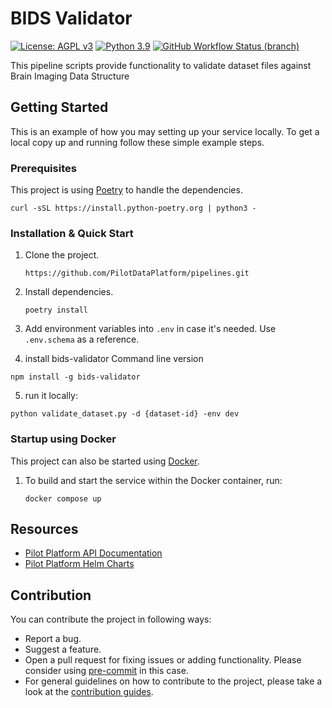 # BIDS Validator
[![License: AGPL v3](https://img.shields.io/badge/License-AGPL_v3-blue.svg?style=for-the-badge)](https://www.gnu.org/licenses/agpl-3.0)
[![Python 3.9](https://img.shields.io/badge/python-3.9-green?style=for-the-badge)](https://www.python.org/)
[![GitHub Workflow Status (branch)](https://img.shields.io/github/workflow/status/pilotdataplatform/upload/CI/develop?style=for-the-badge)](https://github.com/PilotDataPlatform/pipelines/actions/workflows/cicd.yml)

This pipeline scripts provide functionality to validate dataset files against Brain Imaging Data Structure

## Getting Started

This is an example of how you may setting up your service locally. To get a local copy up and running follow these simple example steps.

### Prerequisites

This project is using [Poetry](https://python-poetry.org/docs/#installation) to handle the dependencies.

    curl -sSL https://install.python-poetry.org | python3 -

### Installation & Quick Start

1. Clone the project.

       https://github.com/PilotDataPlatform/pipelines.git

2. Install dependencies.

       poetry install

3. Add environment variables into `.env` in case it's needed. Use `.env.schema` as a reference.

4. install bids-validator Command line version
 ```
 npm install -g bids-validator
 ```

5. run it locally:
 ```
 python validate_dataset.py -d {dataset-id} -env dev
 ```



### Startup using Docker

This project can also be started using [Docker](https://www.docker.com/get-started/).

1. To build and start the service within the Docker container, run:

       docker compose up

## Resources

* [Pilot Platform API Documentation](https://pilotdataplatform.github.io/api-docs/)
* [Pilot Platform Helm Charts](https://github.com/PilotDataPlatform/helm-charts/)

## Contribution

You can contribute the project in following ways:

* Report a bug.
* Suggest a feature.
* Open a pull request for fixing issues or adding functionality. Please consider
  using [pre-commit](https://pre-commit.com) in this case.
* For general guidelines on how to contribute to the project, please take a look at the [contribution guides](CONTRIBUTING.md).

